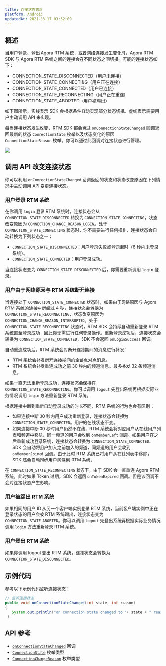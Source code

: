 ```yaml
---
title: 连接状态管理
platform: Android
updatedAt: 2021-03-17 03:52:09
---
```


## 概述

当用户登录、登出 Agora RTM 系统，或者网络连接发生变化时，Agora RTM SDK 与 Agora RTM 系统之间的连接会在不同状态之间切换。可能的连接状态如下：

- CONNECTION_STATE_DISCONNECTED（用户未连接）
- CONNECTION_STATE_CONNECTING（用户正在连接）
- CONNECTION_STATE_CONNECTED（用户已连接）
- CONNECTION_STATE_RECONNECTING（用户正在重连）
- CONNECTION_STATE_ABORTED（用户被踢出）

如下图所示，实线表示 SDK 会根据条件自动实现部分状态切换。虚线表示需要用户主动调用 API 来实现。

<div class="alertnote">每当连接状态发生改变，RTM SDK 都会通过 <code>onConnectionStateChanged</code> 回调返回最新的状态 <code>ConnectionState</code> 枚举以及状态变化的原因 <code>ConnectionStateReason</code> 枚举。你可以通过此回调对连接状态进行管理。</div>

![](https://web-cdn.agora.io/docs-files/1602304276380)

## 调用 API 改变连接状态

你可以利用 `onConnectionStateChanged` 回调返回的状态和状态改变原因在下列情况中主动调用 API 变更连接状态。

### 用户登录 RTM 系统

在你调用 `login` 登录 RTM 系统时，连接状态会从 `CONNECTION_STATE_DISCONNECTED` 转换为 `CONNECTION_STATE_CONNECTING`，状态改变原因为 `CONNECTION_CHANGE_REASON_LOGIN`。处于 `CONNECTION_STATE_CONNECTING` 状态时，你不需要进行任何操作，连接状态会自动转换为下列状态之一：

- `CONNECTION_STATE_DISCONNECTED`：用户登录失败或登录超时（6 秒内未登录系统）。
- `CONNECTION_STATE_CONNECTED`：用户登录成功。

当连接状态变为 `CONNECTION_STATE_DISCONNECTED` 后，你需要重新调用 `login` 登录。

### 用户由于网络原因与 RTM 系统断开连接

当连接处于 `CONNECTION_STATE_CONNECTED` 状态时，如果由于网络原因与 Agora RTM 系统的连接中断超过 4 秒，连接状态会转换为 `CONNECTION_STATE_RECONNECTING`，状态改变原因为 `CONNECTION_CHANGE_REASON_INTERRUPTED`。处于 `CONNECTION_STATE_RECONNECTING` 状态时，RTM SDK 会持续自动重新登录 RTM 系统直至登录成功，因此你无需进行任何登录操作。重新登录成功后，连接状态会转换为 `CONNECTION_STATE_CONNECTED`，SDK 不会返回 `onLoginSuccess` 回调。

自动重连成功后，RTM 系统会对断开连接期间的消息进行补发：

- RTM 系统会补发断开连接期间的全部点对点消息。
- RTM 系统会补发重连成功之前 30 秒内的频道消息。最多补发 32 条频道消息。

如果一直无法重新登录成功，连接状态会保持在 `CONNECTION_STATE_RECONNECTING`。你可以调用 `logout` 先登出系统再根据实际业务情况调用 `login` 方法重新登录 RTM 系统。

根据连接中断到重新自动登录成功的时长不同，RTM 系统的行为也会有区别：

- 如果连接中断 30 秒内用户成功重新登录，连接状态会转换为 `CONNECTION_STATE_CONNECTED`。用户的在线状态不变。
- 如果连接中断 30 秒时用户仍然不在线，RTM 系统会将对应用户从在线用户列表和频道中移除，同一频道的用户会收到 `onMemberLeft` 回调。如果用户在之后重新成功登录系统，连接状态会转换为 `CONNECTION_STATE_CONNECTED。` SDK 会自动将用户加入之前加入的频道，同频道的用户会收到 `onMemberJoined` 回调。由于此时 RTM 系统已将用户从在线列表中移除， SDK 还会自动同步用户属性到 RTM 系统。

在 `CONNECTION_STATE_RECONNECTING` 状态下，由于 SDK 会一直重连 Agora RTM 系统，此时如果 Token 过期，SDK 会返回 `onTokenExpired` 回调。但是该回调不会对连接状态产生影响。

### 用户被踢出 RTM 系统

如果相同的用户 ID 从另一个客户端实例登录 RTM 系统，当前客户端实例中正在登录状态的用户会被 RTM 系统踢出，连接状态变为 `CONNECTION_STATE_ABORTED`。你可以调用 `logout` 先登出系统再根据实际业务情况调用 `login` 方法重新登录 RTM 系统。

### 用户登出 RTM 系统

如果你调用 logout 登出 RTM 系统，连接状态会转换为 `CONNECTION_STATE_DISCONNECTED`。

## 示例代码

参考以下示例代码监听连接状态：

```java
// 监听连接状态
public void onConnectionStateChanged(int state, int reason)
{
   System.out.println("on connection state changed to "+ state + " reason: " + reason);
 }
```

## API 参考

- [`onConnectionStateChanged`](/cn/Real-time-Messaging/API%20Reference/RTM_java/interfaceio_1_1agora_1_1rtm_1_1_rtm_client_listener.html#a9b6f86cb2d7d5ec4adf0b6d645c16bf9) 回调
- [`ConnectionState`](/cn/Real-time-Messaging/API%20Reference/RTM_java/interfaceio_1_1agora_1_1rtm_1_1_rtm_status_code_1_1_connection_state.html) 枚举类型
- [`ConnectionChangeReason`](/cn/Real-time-Messaging/API%20Reference/RTM_java/interfaceio_1_1agora_1_1rtm_1_1_rtm_status_code_1_1_connection_change_reason.html) 枚举类型
